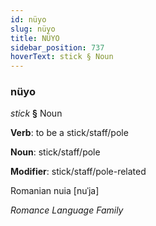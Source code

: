 ```yaml
---
id: nüyo
slug: nüyo
title: NÜYO
sidebar_position: 737
hoverText: stick § Noun
---
```


### nüyo

*stick* **§** Noun

**Verb**: to be a stick/staff/pole

**Noun**: stick/staff/pole

**Modifier**: stick/staff/pole-related

Romanian nuia [nuˈja]

*Romance Language Family*